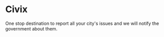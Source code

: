 # Civix
 One stop destination to report all your city's issues and we will notify the government about them.
